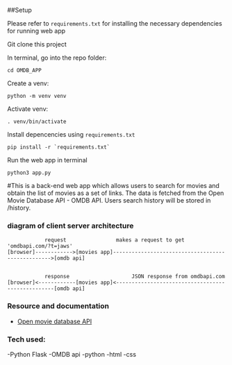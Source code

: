 ##Setup

Please refer to `requirements.txt` for installing the necessary dependencies for running web app

Git clone this project

In terminal, go into the repo folder:

```
cd OMDB_APP
```

Create a venv:

```
python -m venv venv
```

Activate venv:

```
. venv/bin/activate
```

Install depencencies using `requirements.txt`

```
pip install -r `requirements.txt`
```

Run the web app in terminal

```
python3 app.py
```

#This is a back-end web app which allows users to search for movies and obtain the list of movies as a set of links. The data is fetched from the Open Movie Database API - OMDB API. Users search history will be stored in /history.

### diagram of client server architecture

```
            request                makes a request to get 'omdbapi.com/?t=jaws'
[browser]------------>[movies app]-------------------------------------------------->[omdb api]


            response                    JSON response from omdbapi.com
[browser]<------------[movies app]<--------------------------------------------------[omdb api]
```

### Resource and documentation

-   [Open movie database API](http://www.omdbapi.com/)

### Tech used:

-Python Flask
-OMDB api
-python
-html
-css
